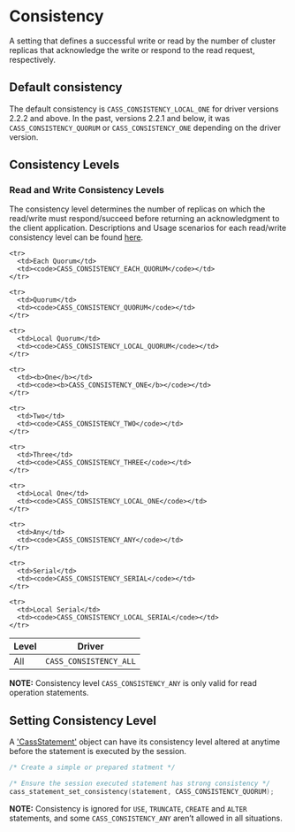 # Consistency

A setting that defines a successful write or read by the number of cluster
replicas that acknowledge the write or respond to the read request,
respectively.

## Default consistency

The default consistency is `CASS_CONSISTENCY_LOCAL_ONE` for driver versions
2.2.2 and above. In the past, versions 2.2.1 and below, it was
`CASS_CONSISTENCY_QUORUM` or `CASS_CONSISTENCY_ONE` depending on the driver
version.

## Consistency Levels

### Read and Write Consistency Levels

The consistency level determines the number of replicas on which the read/write
must respond/succeed before returning an acknowledgment to the client
application. Descriptions and Usage scenarios for each read/write consistency
level can be found
[here](http://www.datastax.com/documentation/cassandra/2.0/cassandra/dml/dml_config_consistency_c.html).

<table class="table table-striped table-hover table-condensed">
  <thead>
    <tr>
      <th>Level</th>
      <th>Driver</th>
    </tr>
  </thead>
  <tbody>
    <tr>
      <td>All</td>
      <td><code>CASS_CONSISTENCY_ALL</code></td>
    </tr>

    <tr>
      <td>Each Quorum</td>
      <td><code>CASS_CONSISTENCY_EACH_QUORUM</code></td>
    </tr>

    <tr>
      <td>Quorum</td>
      <td><code>CASS_CONSISTENCY_QUORUM</code></td>
    </tr>

    <tr>
      <td>Local Quorum</td>
      <td><code>CASS_CONSISTENCY_LOCAL_QUORUM</code></td>
    </tr>

    <tr>
      <td><b>One</b></td>
      <td><code><b>CASS_CONSISTENCY_ONE</b></code></td>
    </tr>

    <tr>
      <td>Two</td>
      <td><code>CASS_CONSISTENCY_TWO</code></td>
    </tr>

    <tr>
      <td>Three</td>
      <td><code>CASS_CONSISTENCY_THREE</code></td>
    </tr>

    <tr>
      <td>Local One</td>
      <td><code>CASS_CONSISTENCY_LOCAL_ONE</code></td>
    </tr>

    <tr>
      <td>Any</td>
      <td><code>CASS_CONSISTENCY_ANY</code></td>
    </tr>

    <tr>
      <td>Serial</td>
      <td><code>CASS_CONSISTENCY_SERIAL</code></td>
    </tr>

    <tr>
      <td>Local Serial</td>
      <td><code>CASS_CONSISTENCY_LOCAL_SERIAL</code></td>
    </tr>
  </tbody>
</table>

**NOTE:** Consistency level `CASS_CONSISTENCY_ANY` is only valid for read operation statements.

## Setting Consistency Level

A ['CassStatement'](http://datastax.github.io/cpp-driver/api/struct.CassFuture/) object
can have its consistency level altered at anytime before the statement is
executed by the session.

```c
/* Create a simple or prepared statment */

/* Ensure the session executed statement has strong consistency */
cass_statement_set_consistency(statement, CASS_CONSISTENCY_QUORUM);
```

**NOTE:** Consistency is ignored for `USE`, `TRUNCATE`, `CREATE` and `ALTER`
statements, and some `CASS_CONSISTENCY_ANY` aren’t allowed in all situations.
